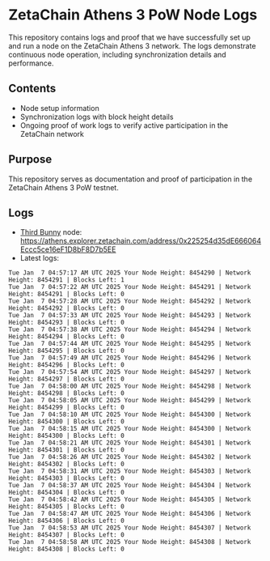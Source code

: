 # ZetaChain Athens 3 PoW Node Logs
This repository contains logs and proof that we have successfully set up and run a node on the ZetaChain Athens 3 network. The logs demonstrate continuous node operation, including synchronization details and performance.

## Contents
- Node setup information
- Synchronization logs with block height details
- Ongoing proof of work logs to verify active participation in the ZetaChain network

## Purpose
This repository serves as documentation and proof of participation in the ZetaChain Athens 3 PoW testnet.

## Logs

- [Third Bunny](https://thirdbunny.xyz/) node: https://athens.explorer.zetachain.com/address/0x225254d35dE666064Eccc5ce16eF1D8bF8D7b5EE
- Latest logs:
```
Tue Jan  7 04:57:17 AM UTC 2025 Your Node Height: 8454290 | Network Height: 8454291 | Blocks Left: 1
Tue Jan  7 04:57:22 AM UTC 2025 Your Node Height: 8454291 | Network Height: 8454291 | Blocks Left: 0
Tue Jan  7 04:57:28 AM UTC 2025 Your Node Height: 8454292 | Network Height: 8454292 | Blocks Left: 0
Tue Jan  7 04:57:33 AM UTC 2025 Your Node Height: 8454293 | Network Height: 8454293 | Blocks Left: 0
Tue Jan  7 04:57:38 AM UTC 2025 Your Node Height: 8454294 | Network Height: 8454294 | Blocks Left: 0
Tue Jan  7 04:57:44 AM UTC 2025 Your Node Height: 8454295 | Network Height: 8454295 | Blocks Left: 0
Tue Jan  7 04:57:49 AM UTC 2025 Your Node Height: 8454296 | Network Height: 8454296 | Blocks Left: 0
Tue Jan  7 04:57:54 AM UTC 2025 Your Node Height: 8454297 | Network Height: 8454297 | Blocks Left: 0
Tue Jan  7 04:58:00 AM UTC 2025 Your Node Height: 8454298 | Network Height: 8454298 | Blocks Left: 0
Tue Jan  7 04:58:05 AM UTC 2025 Your Node Height: 8454299 | Network Height: 8454299 | Blocks Left: 0
Tue Jan  7 04:58:10 AM UTC 2025 Your Node Height: 8454300 | Network Height: 8454300 | Blocks Left: 0
Tue Jan  7 04:58:15 AM UTC 2025 Your Node Height: 8454300 | Network Height: 8454300 | Blocks Left: 0
Tue Jan  7 04:58:21 AM UTC 2025 Your Node Height: 8454301 | Network Height: 8454301 | Blocks Left: 0
Tue Jan  7 04:58:26 AM UTC 2025 Your Node Height: 8454302 | Network Height: 8454302 | Blocks Left: 0
Tue Jan  7 04:58:31 AM UTC 2025 Your Node Height: 8454303 | Network Height: 8454303 | Blocks Left: 0
Tue Jan  7 04:58:37 AM UTC 2025 Your Node Height: 8454304 | Network Height: 8454304 | Blocks Left: 0
Tue Jan  7 04:58:42 AM UTC 2025 Your Node Height: 8454305 | Network Height: 8454305 | Blocks Left: 0
Tue Jan  7 04:58:47 AM UTC 2025 Your Node Height: 8454306 | Network Height: 8454306 | Blocks Left: 0
Tue Jan  7 04:58:53 AM UTC 2025 Your Node Height: 8454307 | Network Height: 8454307 | Blocks Left: 0
Tue Jan  7 04:58:58 AM UTC 2025 Your Node Height: 8454308 | Network Height: 8454308 | Blocks Left: 0
```
